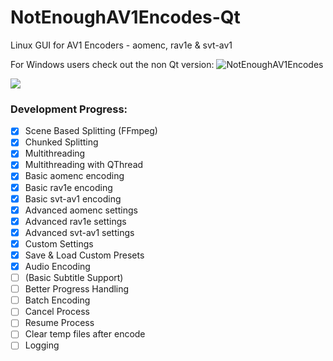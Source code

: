 # NotEnoughAV1Encodes-Qt
Linux GUI for AV1 Encoders - aomenc, rav1e & svt-av1

For Windows users check out the non Qt version: ![NotEnoughAV1Encodes](https://github.com/Alkl58/NotEnoughAV1Encodes)

![](https://i.imgur.com/vAavhsE.png)

### Development Progress:
- [X] Scene Based Splitting (FFmpeg)
- [X] Chunked Splitting
- [X] Multithreading
- [X] Multithreading with QThread
- [X] Basic aomenc encoding
- [X] Basic rav1e encoding
- [X] Basic svt-av1 encoding
- [X] Advanced aomenc settings
- [X] Advanced rav1e settings
- [X] Advanced svt-av1 settings
- [X] Custom Settings
- [X] Save & Load Custom Presets
- [X] Audio Encoding
- [ ] (Basic Subtitle Support)
- [ ] Better Progress Handling
- [ ] Batch Encoding
- [ ] Cancel Process
- [ ] Resume Process
- [ ] Clear temp files after encode
- [ ] Logging